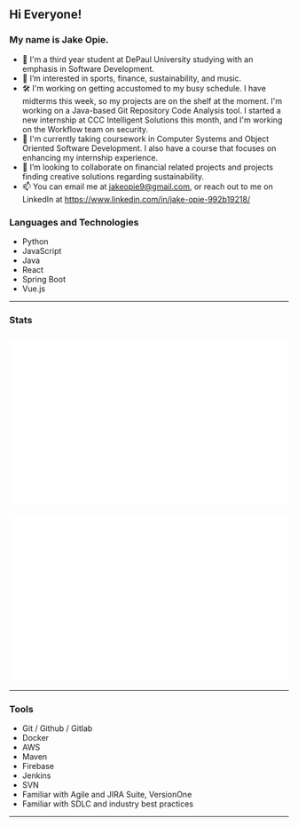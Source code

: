 ## Hi Everyone!
### My name is **Jake Opie**. 


- 👋 I'm a third year student at DePaul University studying with an emphasis in Software Development.
- 👀 I’m interested in sports, finance, sustainability, and music.
- 🛠️ I'm working on getting accustomed to my busy schedule. I have midterms this week, so my projects are on the shelf at the moment. I'm working on a Java-based Git Repository Code Analysis tool. I started a new internship at CCC Intelligent Solutions this month, and I'm working on the Workflow team on security.
- :closed_book: I'm currently taking coursework in Computer Systems and Object Oriented Software Development. I also have a course that focuses on enhancing my internship experience.
- 💞️ I’m looking to collaborate on financial related projects and projects finding creative solutions regarding sustainability.
- 📫 You can email me at jakeopie9@gmail.com, or reach out to me on LinkedIn at https://www.linkedin.com/in/jake-opie-992b19218/

### Languages and Technologies
- Python
- JavaScript
- Java
- React
- Spring Boot
- Vue.js

---
### Stats
![](https://github.com/jopieji/github-stats/blob/master/generated/overview.svg)
---
![](https://github.com/jopieji/github-stats/blob/master/generated/languages.svg)

---
### Tools
- Git / Github / Gitlab
- Docker
- AWS
- Maven
- Firebase
- Jenkins
- SVN
- Familiar with Agile and JIRA Suite, VersionOne
- Familiar with SDLC and industry best practices
---
<!---
jopieji/jopieji is a ✨ special ✨ repository because its `README.md` (this file) appears on your GitHub profile.
You can click the Preview link to take a look at your changes.
--->


